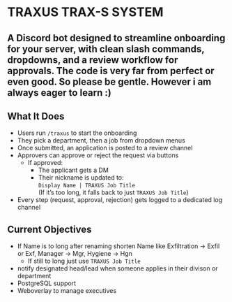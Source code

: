 # TRAXUS TRAX-S SYSTEM 

A Discord bot designed to streamline onboarding for your server, with clean slash commands, dropdowns, and a review workflow for approvals. 
The code is very far from perfect or even good. So please be gentle. However i am always eager to learn :)
---

## What It Does

- Users run `/traxus` to start the onboarding
- They pick a department, then a job from dropdown menus
- Once submitted, an application is posted to a review channel
- Approvers can approve or reject the request via buttons
  - If approved:
    - The applicant gets a DM
    - Their nickname is updated to:  
      `Display Name | TRAXUS Job Title`  
      (If it’s too long, it falls back to just `TRAXUS Job Title`)
- Every step (request, approval, rejection) gets logged to a dedicated log channel


## Current Objectives
  - If Name is to long after renaming shorten Name like
      Exfiltration -> Exfil or Exf, 
      Manager -> Mgr, 
      Hygiene -> Hgn
      - If still to long just use `TRAXUS Job Title`
  - notify designated head/lead when someone applies in their divison or department
  - PostgreSQL support
  - Weboverlay to manage executives
